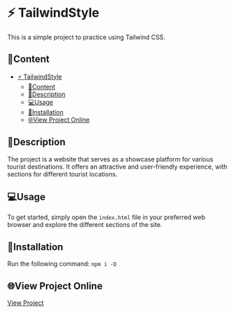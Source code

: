 # ⚡️ TailwindStyle

This is a simple project to practice using Tailwind CSS.

## 🎯Content

- [⚡️ TailwindStyle](#️-tailwindstyle)
  - [🎯Content](#content)
  - [📝Description](#description)
  - [💻Usage](#usage)
  - [📌Installation](#installation)
  - [🌐View Project Online](#view-project-online)

## 📝Description

The project is a website that serves as a showcase platform for various tourist destinations. It offers an attractive and user-friendly experience, with sections for different tourist locations.

## 💻Usage 

To get started, simply open the `index.html` file in your preferred web browser and explore the different sections of the site.

## 📌Installation

Run the following command:
`npm i -D`

## 🌐View Project Online

[View Project]()
